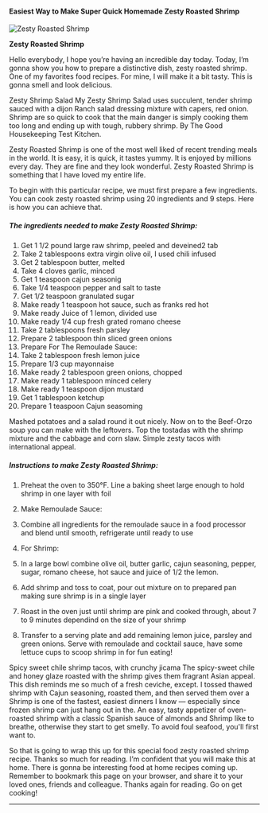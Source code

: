             

#### Easiest Way to Make Super Quick Homemade Zesty Roasted Shrimp

![Zesty Roasted Shrimp](https://img-global.cpcdn.com/recipes/0ea8471a2ed30bc3/751x532cq70/zesty-roasted-shrimp-recipe-main-photo.jpg)

**Zesty Roasted Shrimp**

Hello everybody, I hope you’re having an incredible day today. Today, I’m gonna show you how to prepare a distinctive dish, zesty roasted shrimp. One of my favorites food recipes. For mine, I will make it a bit tasty. This is gonna smell and look delicious.

Zesty Shrimp Salad My Zesty Shrimp Salad uses succulent, tender shrimp sauced with a dijon Ranch salad dressing mixture with capers, red onion. Shrimp are so quick to cook that the main danger is simply cooking them too long and ending up with tough, rubbery shrimp. By The Good Housekeeping Test Kitchen.

Zesty Roasted Shrimp is one of the most well liked of recent trending meals in the world. It is easy, it is quick, it tastes yummy. It is enjoyed by millions every day. They are fine and they look wonderful. Zesty Roasted Shrimp is something that I have loved my entire life.

To begin with this particular recipe, we must first prepare a few ingredients. You can cook zesty roasted shrimp using 20 ingredients and 9 steps. Here is how you can achieve that.

##### The ingredients needed to make Zesty Roasted Shrimp:

1.  Get 1 1/2 pound large raw shrimp, peeled and deveined2 tab
2.  Take 2 tablespoons extra virgin olive oil, I used chili infused
3.  Get 2 tablespoon butter, melted
4.  Take 4 cloves garlic, minced
5.  Get 1 teaspoon cajun seasonig
6.  Take 1/4 teaspoon pepper and salt to taste
7.  Get 1/2 teaspoon granulated sugar
8.  Make ready 1 teaspoon hot sauce, such as franks red hot
9.  Make ready Juice of 1 lemon, divided use
10.  Make ready 1/4 cup fresh grated romano cheese
11.  Take 2 tablespoons fresh parsley
12.  Prepare 2 tablespoon thin sliced green onions
13.  Prepare For The Remoulade Sauce:
14.  Take 2 tablespoon fresh lemon juice
15.  Prepare 1/3 cup mayonnaise
16.  Make ready 2 tablespoon green onions, chopped
17.  Make ready 1 tablespoon minced celery
18.  Make ready 1 teaspoon dijon mustard
19.  Get 1 tablespoon ketchup
20.  Prepare 1 teaspoon Cajun seasoming

Mashed potatoes and a salad round it out nicely. Now on to the Beef-Orzo soup you can make with the leftovers. Top the tostadas with the shrimp mixture and the cabbage and corn slaw. Simple zesty tacos with international appeal.

##### Instructions to make Zesty Roasted Shrimp:

1.  Preheat the oven to 350°F. Line a baking sheet large enough to hold shrimp in one layer with foil
2.  Make Remoulade Sauce:
3.  Combine all ingredients for the remoulade sauce in a food processor and blend until smooth, refrigerate until ready to use
4.  For Shrimp:
5.  In a large bowl combine olive oil, butter garlic, cajun seasoning, pepper, sugar, romano cheese, hot sauce and juice of 1/2 the lemon.
6.  Add shrimp and toss to coat, pour out mixture on to prepared pan making sure shrimp is in a single layer

8.  Roast in the oven just until shrimp are pink and cooked through, about 7 to 9 minutes dependind on the size of your shrimp
9.  Transfer to a serving plate and add remaining lemon juice, parsley and green onions. Serve with remoulade and cocktail sauce, have some lettuce cups to scoop shrimp in for fun eating!

Spicy sweet chile shrimp tacos, with crunchy jicama The spicy-sweet chile and honey glaze roasted with the shrimp gives them fragrant Asian appeal. This dish reminds me so much of a fresh ceviche, except. I tossed thawed shrimp with Cajun seasoning, roasted them, and then served them over a Shrimp is one of the fastest, easiest dinners I know — especially since frozen shrimp can just hang out in the. An easy, tasty appetizer of oven-roasted shrimp with a classic Spanish sauce of almonds and Shrimp like to breathe, otherwise they start to get smelly. To avoid foul seafood, you'll first want to.

So that is going to wrap this up for this special food zesty roasted shrimp recipe. Thanks so much for reading. I’m confident that you will make this at home. There is gonna be interesting food at home recipes coming up. Remember to bookmark this page on your browser, and share it to your loved ones, friends and colleague. Thanks again for reading. Go on get cooking!

* * *